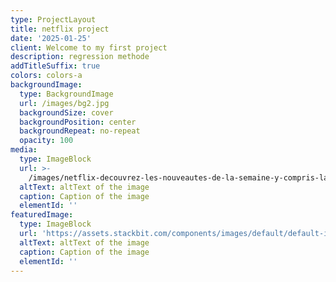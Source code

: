 ```yaml
---
type: ProjectLayout
title: netflix project
date: '2025-01-25'
client: Welcome to my first project
description: regression methode
addTitleSuffix: true
colors: colors-a
backgroundImage:
  type: BackgroundImage
  url: /images/bg2.jpg
  backgroundSize: cover
  backgroundPosition: center
  backgroundRepeat: no-repeat
  opacity: 100
media:
  type: ImageBlock
  url: >-
    /images/netflix-decouvrez-les-nouveautes-de-la-semaine-y-compris-la-tant-attendue-suite-dun-immense-succes-750x410.jpg
  altText: altText of the image
  caption: Caption of the image
  elementId: ''
featuredImage:
  type: ImageBlock
  url: 'https://assets.stackbit.com/components/images/default/default-image.png'
  altText: altText of the image
  caption: Caption of the image
  elementId: ''
---
```

